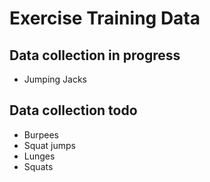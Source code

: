 # Exercise Training Data

## Data collection in progress

* Jumping Jacks

## Data collection todo

* Burpees
* Squat jumps
* Lunges
* Squats
